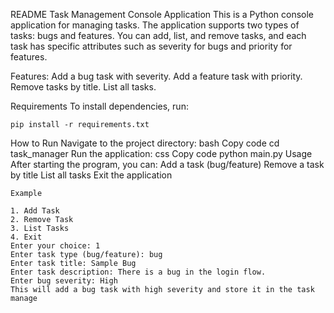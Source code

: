README
Task Management Console Application
This is a Python console application for managing tasks. The application supports two types of tasks: bugs and features. You can add, list, and remove tasks, and each task has specific attributes such as severity for bugs and priority for features.

Features:
Add a bug task with severity.
Add a feature task with priority.
Remove tasks by title.
List all tasks.



Requirements
To install dependencies, run:


```pip install -r requirements.txt```

How to Run
Navigate to the project directory:
bash
Copy code
cd task_manager
Run the application:
css
Copy code
python main.py
Usage
After starting the program, you can:
Add a task (bug/feature)
Remove a task by title
List all tasks
Exit the application
````
Example

1. Add Task
2. Remove Task
3. List Tasks
4. Exit
Enter your choice: 1
Enter task type (bug/feature): bug
Enter task title: Sample Bug
Enter task description: There is a bug in the login flow.
Enter bug severity: High
This will add a bug task with high severity and store it in the task manage